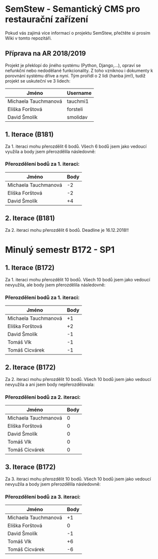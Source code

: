 # SemStew - Semantický CMS pro restaurační zařízení
Pokud vás zajímá více informací o projektu SemStew, přečtěte si prosím Wiki v tomto repozitáři.
## Příprava na AR 2018/2019
Projekt je překlopí do jiného systému (Python, Django,...), opraví se nefunkční nebo nedodělané funkcionality. Z toho vzniknou i dokumenty k porovnání systému dříve a nyní. Tým prořídl o 2 lidi (hanba jim!), tudíž projekt se uskuteční ve 3 lidech:

Jméno | Username
------------ | ------------
Michaela Tauchmanová | tauchmi1
Eliška Forštová | forsteli
David Šmolík | smolidav 

## 1. Iterace (B181)
Za 1. iteraci mohu přerozdělit 6 bodů. Všech 6 bodů jsem jako vedoucí využila a body jsem přerozdělila následovně:
### Přerozdělení bodů za 1. iteraci:
Jméno | Body
------------ | ------------
Michaela Tauchmanová | -2
Eliška Forštová | -2
David Šmolík | +4

## 2. Iterace (B181)
Za 2. iteraci mohu přerozdělit 6 bodů. Deadline je 16.12.2018!!

# Minulý semestr B172 - SP1

## 1. Iterace (B172)
Za 1. iteraci mohu přerozdělit 10 bodů. Všech 10 bodů jsem jako vedoucí nevyužila, ale body jsem přerozdělila následovně:
### Přerozdělení bodů za 1. iteraci:
Jméno | Body
------------ | ------------
Michaela Tauchmanová | +1
Eliška Forštová | +2
David Šmolík | -1 
Tomáš Vlk | -1 
Tomáš Cicvárek | -1
## 2. Iterace (B172)
Za 2. iteraci mohu přerozdělit 10 bodů. Všech 10 bodů jsem jako vedoucí nevyužila a ani jsem body nepřerozdělovala:
### Přerozdělení bodů za 2. iteraci:
Jméno | Body
------------ | ------------
Michaela Tauchmanová | 0
Eliška Forštová | 0
David Šmolík | 0
Tomáš Vlk | 0
Tomáš Cicvárek | 0
## 3. Iterace (B172)
Za 3. iteraci mohu přerozdělit 10 bodů. Všech 10 bodů jsem jako vedoucí nevyužila a body jsem přerozdělila následovně:
### Přerozdělení bodů za 3. iteraci:
Jméno | Body
------------ | ------------
Michaela Tauchmanová | +1
Eliška Forštová | 0
David Šmolík | -1
Tomáš Vlk | +6
Tomáš Cicvárek | -6
